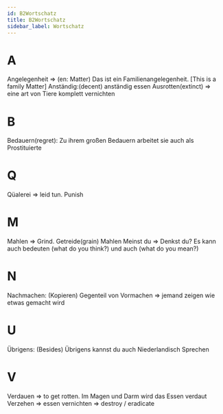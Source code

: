 ```yaml
---
id: B2Wortschatz
title: B2Wortschatz
sidebar_label: Wortschatz
---
```


# A

Angelegenheit => (en: Matter) Das ist ein Familienangelegenheit. [This is a family Matter]
Anständig:(decent) anständig essen
Ausrotten(extinct) => eine art von Tiere komplett vernichten

# B

Bedauern(regret): Zu ihrem großen Bedauern arbeitet sie auch als Prostituierte

# Q

Qüalerei => leid tun. Punish

# M

Mahlen => Grind. Getreide(grain) Mahlen
Meinst du => Denkst du? Es kann auch bedeuten (what do you think?) und auch (what do you mean?)

# N

Nachmachen: (Kopieren) Gegenteil von Vormachen => jemand zeigen wie etwas gemacht wird

# U

Übrigens: (Besides) Übrigens kannst du auch Niederlandisch Sprechen

# V

Verdauen => to get rotten. Im Magen und Darm wird das Essen verdaut
Verzehen => essen
vernichten => destroy / eradicate
